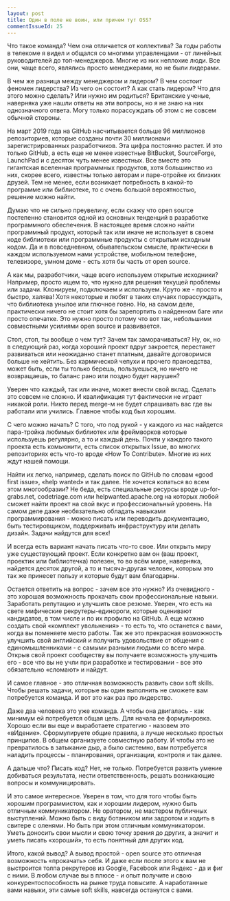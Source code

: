 ```yaml
---
layout: post
title: Один в поле не воин, или причем тут OSS?
commentIssueId: 25
---
```


Что такое команда? Чем она отличается от коллектива? За годы работы в телекоме я видел и общался со многими управленцами - от линейных руководителей до топ-менеджеров. Многие из них неплохие люди. Все они, чаще всего, являлись просто менеджерами, но не были лидерами. 

В чем же разница между менеджером и лидером? В чем состоит феномен лидерства? Из чего он состоит? А как стать лидером? Что для этого можно сделать? Или нужно им родиться? Британские ученые, наверняка уже нашли ответы на эти вопросы, но я не знаю на них однозначного ответа. Могу только порассуждать об этом с не совсем обычной стороны.

На март 2019 года на GitHub насчитывается больше 96 миллионов репозиториев, которые созданы почти 30 миллионами зарегистрированных разработчиков. Эта цифра постоянно растет. И это только GitHub, а есть еще не менее известные BitBucket, SourceForge, LaunchPad и с десяток чуть менее известных. Все вместе это гигантская вселенная программных продуктов, хотя большинство из них, скорее всего, известны только авторам и паре-отройке их близких друзей. Тем не менее, если возникает потребность в какой-то программе или библиотеке, то с очень большой вероятностью, решение можно найти. 

Думаю что не сильно преувеличу, если скажу что open source постепенно становится одной из основных тенденций в разработке программного обеспечения. В настоящее время сложно найти программный продукт, который так или иначе не использует в своем коде библиотеки или программные продукты с открытым исходным кодом. Да и в повседневном, обывательском смысле, практически в каждом используемом нами устройстве, мобильном телефоне, телевизоре, умном доме - есть хотя бы часть от open source.

А как мы, разработчики, чаще всего используем открытые исходники? Например, просто ищем то, что нужно для решения текущей проблемы или задачи. Клонируем, подключаем и используем. Круто же - просто и быстро, халява! Хотя некоторые и любят в таких случаях порассуждать, что библиотека унылое или глючное говно. Но, на самом деле, практически ничего не стоит хотя бы зарепортить о найденном баге или просто опечатке. Это нужно просто потому что вот так, небольшими совместными усилиями open source и развивается. 

Стоп, стоп, ты вообще о чем тут? Зачем так заморачиваться? Ну, ок, но в следующий раз, когда хороший проект вдруг закроется, перестанет развиваться или неожиданно станет платным, давайте договоримся больше не хейтить. Без кармической чепухи и прочего праноедства, может быть, если ты только берешь, пользуешься, но ничего не возвращаешь, то баланс рано или поздно будет нарушен?

Уверен что каждый, так или иначе, может внести свой вклад. Сделать это совсем не сложно. И квалификация тут фактически не играет никакой роли. Никто перед merge-м не будет спрашивать вас где вы работали или учились. Главное чтобы код был хорошим. 

С чего можно начать? С того, что под рукой - у каждого из нас найдется пара-тройка любимых библиотек или фреймворков которые используешь регулярно, а то и каждый день. Почти у каждого такого проекта есть комьюнити, есть список открытых Issue, во многих репозиториях есть что-то вроде «How To Contribute». Многие из них ждут нашей помощи. 

Найти их легко, например, сделать поиск по GitHub по словам «good first issue», «help wanted» и так далее. Не хочется копаться во всем этом многообразии? Не беда, есть специальные ресурсы вроде up-for-grabs.net, codetriage.com или helpwanted.apache.org на которых любой сможет найти проект на свой вкус и профессиональный уровень. На самом деле даже необязательно обладать навыками программирования - можно писать или переводить документацию, быть тестировщиком, поддерживать инфраструктуру или делать дизайн. Задачи найдутся для всех! 

И всегда есть вариант начать писать что-то свое. Или открыть миру уже существующий проект. Если конкретно вам он (ваш проект, проектик или библиотечка) полезен, то во всём мире, наверняка, найдется десяток другой, а то и тысяча-другая человек, которым это так же принесет пользу и которые будут вам благодарны. 

Остается ответить на вопрос - зачем все это нужно? Из очевидного - это хорошая возможность прокачать свои профессиональные навыки. Заработать репутацию и улучшить свое резюме. Уверен, что есть на свете мифические рекрутеры-единороги, которые оценивают кандидатов, в том числе и по их профилю на GitHub. А еще можно создать свой «комплект увольнения» - то есть то, что останется с вами, когда вы поменяете место работы. Так же это прекрасная возможность улучшить свой английский и получить удовольствие от общения с единомышленниками - с самыми разными людьми со всего мира. Открыв свой проект сообществу вы получаете возможность улучшить его - все что вы не учли при разработке и тестировании - все это обязательно «сломают» и найдут. 

И самое главное - это отличная возможность развить свои soft skills. Чтобы решать задачи, которые вы один выполнить не сможете вам потребуется команда. И вот это как раз про лидерство. 

Даже два человека это уже команда. А чтобы она двигалась - как минимум ей потребуется общая цель. Для начала ее формулировка. Хорошо если вы еще и выработаете стратегию - назовем это «вИдение». Сформулируете общие правила, а лучше несколько простых принципов. В общем организуете совместную работу. И чтобы это не превратилось в затыкание дыр, а было системно, вам потребуется наладить процессы - планирования, организации, контроля и так далее. 

А дальше что? Писать код? Нет, не только. Потребуется развить умение добиваться результата, нести ответственность, решать возникающие вопросы и коммуницировать.

И это самое интересное. Уверен в том, что для того чтобы быть хорошим программистом, как и хорошим лидером, нужно быть отличным коммуникатором. Не оратором, не мастером публичных выступлений. Можно быть с виду ботаником или задротом и ходить в свитере с оленями. Но быть при этом отличным коммуникатором. Уметь доносить свои мысли и свою точку зрения до других, а значит и уметь писать «хороший», то есть понятный для других код.

Итого, какой вывод? А вывод простой - open source это отличная возможность «прокачать» себя. И даже если после этого к вам не выстроится толпа рекрутеров из Google, Facebook или Яндекс - да и фиг с ними. В любом случае вы в плюсе - и опыт получите и свою конкурентоспособность на рынке труда повысите. А наработанные вами навыки, эти самые soft skills, навсегда останутся с вами.
